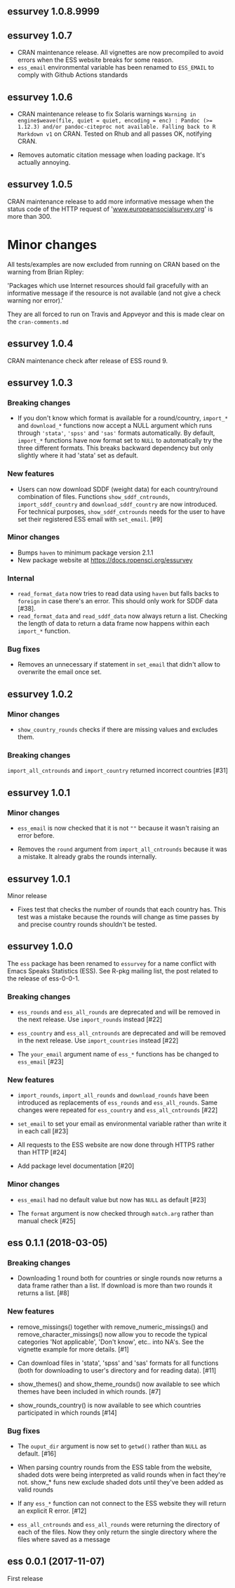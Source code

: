 ## essurvey 1.0.8.9999


## essurvey 1.0.7

- CRAN maintenance release. All vignettes are now precompiled to avoid errors when the ESS website breaks for some reason.
- `ess_email` environmental variable has been renamed to `ESS_EMAIL` to comply with Github Actions standards

## essurvey 1.0.6

- CRAN maintenance release to fix Solaris warnings `Warning in engine$weave(file, quiet = quiet, encoding = enc) : Pandoc (>= 1.12.3) and/or pandoc-citeproc not available. Falling back to R Markdown v1` on CRAN. Tested on Rhub and all passes OK, notifying CRAN.

- Removes automatic citation message when loading package. It's actually annoying.

## essurvey 1.0.5

CRAN maintenance release to add more informative message when the status code of the HTTP request of 'www.europeansocialsurvey.org' is more than 300.

# Minor changes

All tests/examples are now excluded from running on CRAN based on the warning from Brian Ripley:

'Packages which use Internet resources should fail gracefully with an
informative message if the resource is not available (and not give a check
warning nor error).'

They are all forced to run on Travis and Appveyor and this is made clear on the `cran-comments.md`

## essurvey 1.0.4

CRAN maintenance check after release of ESS round 9.

## essurvey 1.0.3

### Breaking changes

* If you don't know which format is available for a round/country, `import_*` and `download_*` functions now accept a NULL argument which runs through `'stata'`, `'spss'` and `'sas'` formats automatically. By default, `import_*` functions have now format set to `NULL` to automatically try the three different formats. This breaks backward dependency but only slightly where it had 'stata' set as default.

### New features

* Users can now download SDDF (weight data) for each country/round combination of files. Functions `show_sddf_cntrounds`, `import_sddf_country` and `download_sddf_country` are now introduced. For technical purposes, `show_sddf_cntrounds` needs for the user to have set their registered ESS email with `set_email`. [#9]

### Minor changes

* Bumps `haven` to minimum package version 2.1.1
* New package website at https://docs.ropensci.org/essurvey

### Internal

* `read_format_data` now tries to read data using `haven` but falls backs to `foreign` in case there's an error. This should only work for SDDF data [#38].
* `read_format_data` and `read_sddf_data` now always return a list. Checking the length of data to return a data frame now happens within each `import_*` function.

### Bug fixes

* Removes an unnecessary if statement in `set_email` that didn't allow to overwrite the email once set.

## essurvey 1.0.2

### Minor changes

* `show_country_rounds` checks if there are missing values and excludes them.

### Breaking changes

`import_all_cntrounds` and `import_country` returned incorrect countries [#31]

## essurvey 1.0.1

### Minor changes

* `ess_email` is now checked that it is not `""` because it wasn't raising an error before.

* Removes the `round` argument from `import_all_cntrounds` because it was a mistake. It already grabs the rounds internally.

## essurvey 1.0.1

Minor release

* Fixes test that checks the number of rounds that each country has. This test was a mistake
because the rounds will change as time passes by and precise country rounds shouldn't be
tested.

## essurvey 1.0.0

The `ess` package has been renamed to `essurvey` for a name conflict with Emacs Speaks Statistics (ESS). See R-pkg mailing list, the post related to the release of ess-0-0-1.

### Breaking changes

* `ess_rounds` and `ess_all_rounds` are deprecated and will be removed in the next release. Use `import_rounds` instead [#22]

* `ess_country` and `ess_all_cntrounds` are deprecated and will be removed in the next release. Use `import_countries` instead [#22]

* The `your_email` argument name of `ess_*` functions has be changed to `ess_email` [#23]

### New features

* `import_rounds`, `import_all_rounds` and `download_rounds` have been introduced as
replacements of `ess_rounds` and `ess_all_rounds`. Same changes were repeated for
`ess_country` and `ess_all_cntrounds` [#22]

* `set_email` to set your email as environmental variable rather than write it in each call [#23]

* All requests to the ESS website are now done through HTTPS rather than HTTP [#24]

* Add package level documentation [#20]

### Minor changes

* `ess_email` had no default value but now has `NULL` as default [#23]

* The `format` argument is now checked through `match.arg` rather than manual check [#25]

## ess 0.1.1 (2018-03-05)

### Breaking changes

* Downloading 1 round both for countries or single rounds now returns a data frame rather than a list. If download is more than two rounds it returns a list. [#8]

### New features

* remove_missings() together with remove_numeric_missings() and remove_character_missings() now allow you to recode the typical categories 'Not applicable', 'Don't know', etc.. into NA's. See the vignette example for more details. [#1]

* Can download files in 'stata', 'spss' and 'sas' formats for all functions (both for downloading to user's directory and for reading data). [#11]

* show_themes() and show_theme_rounds() now available to see which themes have been included in which rounds. [#7]

* show_rounds_country() is now available to see which countries participated in which rounds [#14]

### Bug fixes

* The `ouput_dir` argument is now set to `getwd()` rather than `NULL` as default. [#16]

* When parsing country rounds from the ESS table from the website, shaded dots were being interpreted as valid rounds when in fact they're not. show_* funs new exclude shaded dots until they've been added as valid rounds

* If any `ess_*` function can not connect to the ESS website they will return an explicit R error. [#12]

* `ess_all_cntrounds` and `ess_all_rounds` were returning the directory of each of the files. Now they only return the single directory where the files where saved as a message

## ess 0.0.1 (2017-11-07)

First release

